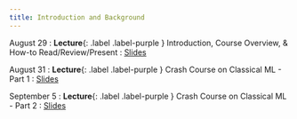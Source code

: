 ```yaml
---
title: Introduction and Background
---
```


August 29
: **Lecture**{: .label .label-purple } Introduction, Course Overview, & How-to Read/Review/Present
  : [Slides](#)

August 31
: **Lecture**{: .label .label-purple } Crash Course on Classical ML - Part 1
  : [Slides](#)

September 5
: **Lecture**{: .label .label-purple } Crash Course on Classical ML - Part 2
  : [Slides](#)
